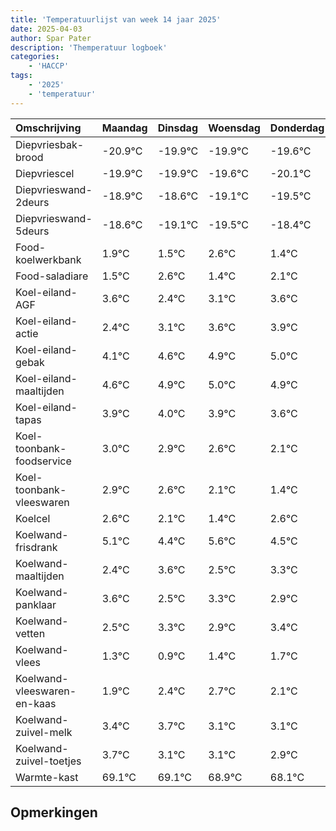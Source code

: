 ```yaml
---
title: 'Temperatuurlijst van week 14 jaar 2025'
date: 2025-04-03
author: Spar Pater
description: 'Themperatuur logboek'
categories:
    - 'HACCP'
tags:
    - '2025'
    - 'temperatuur'
---
```

|Omschrijving|Maandag|Dinsdag|Woensdag|Donderdag|Vrijdag|Zaterdag|Zondag|
|:---|:---|:---|:---|:---|:---|:---|:---|
|Diepvriesbak-brood|-20.9°C|-19.9°C|-19.9°C|-19.6°C| | | |
|Diepvriescel|-19.9°C|-19.9°C|-19.6°C|-20.1°C| | | |
|Diepvrieswand-2deurs|-18.9°C|-18.6°C|-19.1°C|-19.5°C| | | |
|Diepvrieswand-5deurs|-18.6°C|-19.1°C|-19.5°C|-18.4°C| | | |
|Food-koelwerkbank|1.9°C|1.5°C|2.6°C|1.4°C| | | |
|Food-saladiare|1.5°C|2.6°C|1.4°C|2.1°C| | | |
|Koel-eiland-AGF|3.6°C|2.4°C|3.1°C|3.6°C| | | |
|Koel-eiland-actie|2.4°C|3.1°C|3.6°C|3.9°C| | | |
|Koel-eiland-gebak|4.1°C|4.6°C|4.9°C|5.0°C| | | |
|Koel-eiland-maaltijden|4.6°C|4.9°C|5.0°C|4.9°C| | | |
|Koel-eiland-tapas|3.9°C|4.0°C|3.9°C|3.6°C| | | |
|Koel-toonbank-foodservice|3.0°C|2.9°C|2.6°C|2.1°C| | | |
|Koel-toonbank-vleeswaren|2.9°C|2.6°C|2.1°C|1.4°C| | | |
|Koelcel|2.6°C|2.1°C|1.4°C|2.6°C| | | |
|Koelwand-frisdrank|5.1°C|4.4°C|5.6°C|4.5°C| | | |
|Koelwand-maaltijden|2.4°C|3.6°C|2.5°C|3.3°C| | | |
|Koelwand-panklaar|3.6°C|2.5°C|3.3°C|2.9°C| | | |
|Koelwand-vetten|2.5°C|3.3°C|2.9°C|3.4°C| | | |
|Koelwand-vlees|1.3°C|0.9°C|1.4°C|1.7°C| | | |
|Koelwand-vleeswaren-en-kaas|1.9°C|2.4°C|2.7°C|2.1°C| | | |
|Koelwand-zuivel-melk|3.4°C|3.7°C|3.1°C|3.1°C| | | |
|Koelwand-zuivel-toetjes|3.7°C|3.1°C|3.1°C|2.9°C| | | |
|Warmte-kast|69.1°C|69.1°C|68.9°C|68.1°C| | | |

## Opmerkingen


